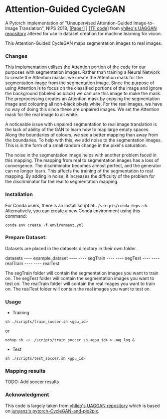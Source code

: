 # Attention-Guided CycleGAN

A Pytorch implementation of "Unsupervised Attention-Guided Image-to-Image Translation", NIPS 2018, [[Paper]](https://arxiv.org/pdf/1806.02311.pdf) | [[TF code]](https://github.com/AlamiMejjati/Unsupervised-Attention-guided-Image-to-Image-Translation) from [yhlleo's UAGGAN repository](https://github.com/yhlleo/uaggan) altered for use in dataset creation for machine learning for vision.

This Attention-Guided CycleGAN maps segmentation images to real images.

### Changes

This implementation utilises the Attention portion of the code for our purposes with segmentation images. Rather than training a Neural Network to create the Attention masks, we create the Attention mask for the segmentation image from the segmentation image. Since the purpose of using Attention is to focus on the classified portions of the image and ignore the background (labeled as black) we can use this image to make the mask. The preprocessing creates an Attention mask by copying the segmentation image and colouring all non-black pixels white. For the real images, we have no way of doing this since these are unpaired images. We set the Attention mask for the real image to all white.

A noticeable issue with unpaired segmentation to real image translation is the lack of ability of the GAN to learn how to map large empty spaces. Along the boundaries of colours, we see a better mapping than away from the boundaries. To help with this, we add noise to the segmentation images. This is in the form of a small random change in the pixel's saturation.

The noise in the segmentation image helps with another problem faced in this mapping. The mapping from real to segmentation images has a loss of convergence. The discriminator becomes almost perfect, and the generator can no longer learn. This affects the training of the segmentation to real mapping. By adding in noise, it increases the difficulty of the problem for the discriminator for the real to segmentation mapping.

### Installation

For Conda users, there is an install script at `./scripts/conda_deps.sh`. Alternatively, you can create a new Conda environment using this command:

```
conda env create -f environment.yml
```

### Prepare Dataset:

Datasets are placed in the datasets directory in their own folder.

datasets
---- example_dataset
---- ---- segTrain
---- ---- segTest
---- ---- realTrain
---- ---- realTest

The segTrain folder will contain the segmentation images you want to train on.
The segTest folder will contain the segmentation images you want to test on.
The realTrain folder will contain the real images you want to train on.
The realTest folder will contain the real images you want to test on.

### Usage

- Training

```
sh ./scripts/train_soccer.sh <gpu_id>
```

or

```
nohup sh -u ./scripts/train_soccer.sh <gpu_id> > uag.log &
```

- Test

```
sh ./scripts/test_soccer.sh <gpu_id>
```

### Mapping results

TODO: Add soccer results

### Acknowledgment

This code is largely taken from [yhlleo's UAGGAN repository](https://github.com/yhlleo/uaggan) which is based on [junyanz's pytorch-CycleGAN-and-pix2pix](https://github.com/junyanz/pytorch-CycleGAN-and-pix2pix).
